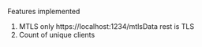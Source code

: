 Features implemented
1. MTLS only https://localhost:1234/mtlsData rest is TLS
2. Count of unique clients

